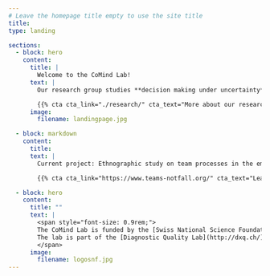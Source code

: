 ```yaml
---
# Leave the homepage title empty to use the site title
title:
type: landing

sections:
  - block: hero
    content:
      title: |
        Welcome to the CoMind Lab!
      text: |
        Our research group studies **decision making under uncertainty**, such as in the emergency room, to gain a clearer understanding of how medical diagnostics and other high-risk decisions can be improved.

        {{% cta cta_link="./research/" cta_text="More about our research →" %}}
      image:
        filename: landingpage.jpg

  - block: markdown
    content:
      title: 
      text: |
        Current project: Ethnographic study on team processes in the emergency department.

        {{% cta cta_link="https://www.teams-notfall.org/" cta_text="Learn more here." %}}

  - block: hero
    content:
      title: ""
      text: |
        <span style="font-size: 0.9rem;">
        The CoMind Lab is funded by the [Swiss National Science Foundation (SNSF)](https://snf.ch) with a Starting Grant to Prof. Dr. Juliane Kämmer (project number [TMSGI1_218047](https://data.snf.ch/grants/grant/218047)).  
        The lab is part of the [Diagnostic Quality Lab](http://dxq.ch/) at the [Department of Emergency Medicine](https://notfallmedizin.insel.ch/de/lehre-und-forschung/forschungsschwerpunkte-und-gruppen/diagnostic-quality-lab) at the [University of Bern](https://unibe.ch), Switzerland.
        </span>
      image:
        filename: logosnf.jpg
---
```

